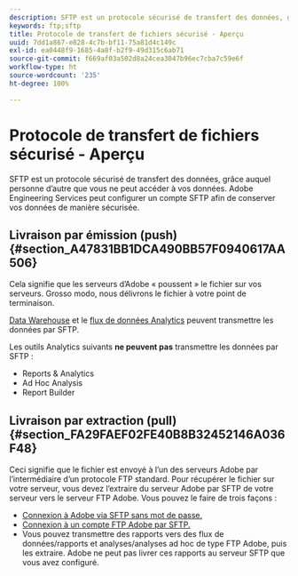 ```yaml
---
description: SFTP est un protocole sécurisé de transfert des données, grâce auquel personne d’autre que vous ne peut accéder à vos données. Adobe Engineering Services peut configurer un compte SFTP afin de conserver vos données de manière sécurisée.
keywords: ftp;sftp
title: Protocole de transfert de fichiers sécurisé - Aperçu
uuid: 7dd1a867-e828-4c7b-bf11-75a81d4c149c
exl-id: ea0448f9-1685-4a8f-b2f9-49d315c6ab71
source-git-commit: f669af03a502d8a24cea3047b96ec7cba7c59e6f
workflow-type: ht
source-wordcount: '235'
ht-degree: 100%

---
```


# Protocole de transfert de fichiers sécurisé - Aperçu

SFTP est un protocole sécurisé de transfert des données, grâce auquel personne d’autre que vous ne peut accéder à vos données. Adobe Engineering Services peut configurer un compte SFTP afin de conserver vos données de manière sécurisée.

## Livraison par émission (push)  {#section_A47831BB1DCA490BB57F0940617AA506}

Cela signifie que les serveurs d’Adobe « poussent » le fichier sur vos serveurs. Grosso modo, nous délivrons le fichier à votre point de terminaison.

[Data Warehouse](/help/export/ftp-and-sftp/c-sftp/ftp-sftp-dw.md) et le [flux de données Analytics](https://experienceleague.adobe.com/docs/analytics/export/analytics-data-feed/data-feed-overview.html?lang=fr) peuvent transmettre les données par SFTP.

Les outils Analytics suivants **ne peuvent pas** transmettre les données par SFTP :

* Reports &amp; Analytics
* Ad Hoc Analysis
* Report Builder

## Livraison par extraction (pull)  {#section_FA29FAEF02FE40B8B32452146A036F48}

Ceci signifie que le fichier est envoyé à l’un des serveurs Adobe par l’intermédiaire d’un protocole FTP standard. Pour récupérer le fichier sur votre serveur, vous devez l’extraire du serveur Adobe par SFTP de votre serveur vers le serveur FTP Adobe. Vous pouvez le faire de trois façons :

* [Connexion à Adobe via SFTP sans mot de passe.](/help/export/ftp-and-sftp/c-sftp/ftp-sftp-cert-auth.md)
* [Connexion à un compte FTP Adobe par SFTP.](/help/export/ftp-and-sftp/c-sftp/ftp-sftp-connect.md)
* Vous pouvez transmettre des rapports vers des flux de données/rapports et analyses/analyses ad hoc de type FTP Adobe, puis les extraire. Adobe ne peut pas livrer ces rapports au serveur SFTP que vous avez configuré.
